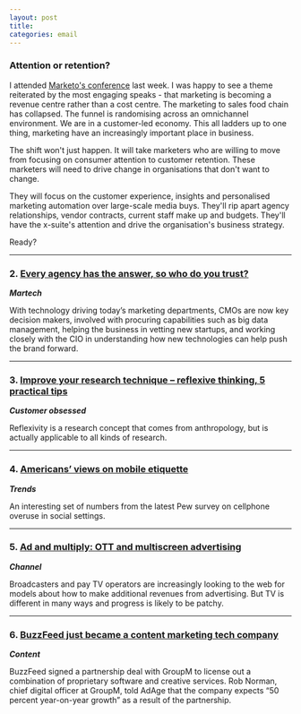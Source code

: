 ```yaml
---
layout: post
title:
categories: email
---
```


### Attention or retention?

I attended [Marketo's conference][marketo] last week. I was happy to see a theme reiterated by the most engaging speaks - that marketing is becoming a revenue centre rather than a cost centre. The marketing to sales food chain has collapsed. The funnel is randomising across an omnichannel environment. We are in a customer-led economy. This all ladders up to one thing, marketing have an increasingly important place in business.

The shift won't just happen. It will take marketers who are willing to move from focusing on consumer attention to customer retention. These marketers will need to drive change in organisations that don't want to change.

They will focus on the customer experience, insights and personalised marketing automation over large-scale media buys. They'll rip apart agency relationships, vendor contracts, current staff make up and budgets. They'll have the x-suite's attention and drive the organisation's business strategy.

Ready?

[marketo]:http://events.marketo.stfi.re/roadshow/2015/sydney/?sf=yngxdl

***

### 2. [Every agency has the answer, so who do you trust?][agencytrust]
_<strong>Martech</strong>_

With technology driving today’s marketing departments, CMOs are now key decision makers, involved with procuring capabilities such as big data management, helping the business in vetting new startups, and working closely with the CIO in understanding how new technologies can help push the brand forward.

[agencytrust]:http://www.cmo.stfi.re/articles/2015/8/19/every-agency-out-there-has-the-answer-so-who-do-you-trust.html?sf=obyop

***

### 3. [Improve your research technique – reflexive thinking, 5 practical tips][reflex]
_<strong>Customer obsessed</strong>_

Reflexivity is a research concept that comes from anthropology, but is actually applicable to all kinds of research.

[reflex]:http://www.cxpartners.stfi.re/cxblog/improve-your-research-technique-reflexive-thinking-5-practical-tips/?sf=bdgwx

***

### 4. [Americans’ views on mobile etiquette][mobileet]
_<strong>Trends</strong>_

An interesting set of numbers from the latest Pew survey on cellphone overuse in social settings.

[mobileet]:http://www.pewinternet.stfi.re/2015/08/26/americans-views-on-mobile-etiquette/?sf=obyrv

***

### 5. [Ad and multiply: OTT and multiscreen advertising][ottad]
_<strong>Channel</strong>_

Broadcasters and pay TV operators are increasingly looking to the web for models about how to make additional revenues from advertising. But TV is different in many ways and progress is likely to be patchy.

[ottad]:http://www.digitaltveurope.stfi.re/414421/ad-and-multiply-ott-and-multiscreen-advertising

***

### 6. [BuzzFeed just became a content marketing tech company][buzzf]
_<strong>Content</strong>_

BuzzFeed signed a partnership deal with GroupM to license out a combination of proprietary software and creative services. Rob Norman, chief digital officer at GroupM, told AdAge that the company expects “50 percent year-on-year growth” as a result of the partnership.

[buzzf]:http://contently.stfi.re/strategist/2015/08/28/buzzfeed-just-became-a-content-marketing-tech-company/?sf=ezdvgz
